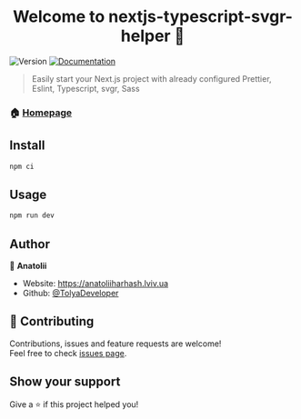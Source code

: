 <h1 align="center">Welcome to nextjs-typescript-svgr-helper 👋</h1>
<p>
  <img alt="Version" src="https://img.shields.io/badge/version-1.0.0-blue.svg?cacheSeconds=2592000" />
  <a href="https://github.com/TolyaDeveloper/nextjs-typescript-svgr-helper" target="_blank">
    <img alt="Documentation" src="https://img.shields.io/badge/documentation-yes-brightgreen.svg" />
  </a>
</p>

> Easily start your Next.js project with already configured Prettier, Eslint, Typescript, svgr, Sass

### 🏠 [Homepage](https://github.com/TolyaDeveloper/nextjs-typescript-svgr-helper)

## Install

```sh
npm ci
```

## Usage

```sh
npm run dev
```

## Author

👤 **Anatolii**

- Website: https://anatoliiharhash.lviv.ua
- Github: [@TolyaDeveloper](https://github.com/TolyaDeveloper)

## 🤝 Contributing

Contributions, issues and feature requests are welcome!<br />Feel free to check [issues page](https://github.com/TolyaDeveloper/nextjs-typescript-svgr-helper/issues).

## Show your support

Give a ⭐️ if this project helped you!
